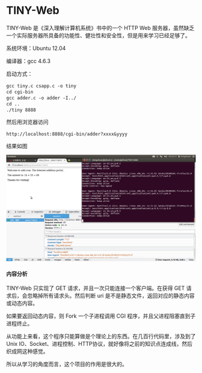 # TINY-Web
TINY-Web 是《深入理解计算机系统》书中的一个 HTTP Web 服务器，虽然缺乏一个实际服务器所具备的功能性、健壮性和安全性，但是用来学习已经足够了。

系统环境：Ubuntu 12.04 

编译器：gcc 4.6.3

启动方式：
```
gcc tiny.c csapp.c -o tiny 
cd cgi-bin
gcc adder.c -o adder -I../
cd ..
./tiny 8888
```

然后用浏览器访问
```
http://localhost:8888/cgi-bin/adder?xxxx&yyyy
```

结果如图

![screen](https://github.com/huangmingchuan/TINY-Web/raw/master/screen.png)

#### 内容分析
TINY-Web 只实现了 GET 请求，并且一次只能连接一个客户端。在获得 GET 请求后，会忽略掉所有请求头。然后判断 uri 是不是静态文件，返回对应的静态内容或动态内容。

如果要返回动态内容，则 Fork 一个子进程调用 CGI 程序，并且父进程阻塞直到子进程终止。

从功能上来看，这个程序只能算做是个理论上的东西。在几百行代码里，涉及到了 Unix IO、Socket、进程控制、HTTP协议，就好像将之前的知识点连成线，然后织成网这种感觉。

所以从学习的角度而言，这个项目的作用是很大的。
